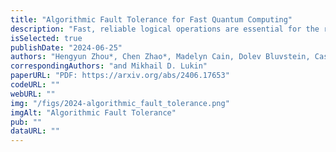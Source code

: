 ```yaml
---
title: "Algorithmic Fault Tolerance for Fast Quantum Computing"
description: "Fast, reliable logical operations are essential for the realization of useful quantum computers, as they are required to implement practical quantum algorithms at large scale. By redundantly encoding logical qubits into many physical qubits and using syndrome measurements to detect and subsequently correct errors, one can achieve very low logical error rates. However, for most practical quantum error correcting (QEC) codes such as the surface code, it is generally believed that due to syndrome extraction errors, multiple extraction rounds -- on the order of the code distance d -- are required for fault-tolerant computation. Here, we show that contrary to this common belief, fault-tolerant logical operations can be performed with constant time overhead for a broad class of QEC codes, including the surface code with magic state inputs and feed-forward operations, to achieve \"algorithmic fault tolerance\". Through the combination of transversal operations and novel strategies for correlated decoding, despite only having access to partial syndrome information, we prove that the deviation from the ideal measurement result distribution can be made exponentially small in the code distance. We supplement this proof with circuit-level simulations in a range of relevant settings, demonstrating the fault tolerance and competitive performance of our approach. Our work sheds new light on the theory of fault tolerance, potentially reducing the space-time cost of practical fault-tolerant quantum computation by orders of magnitude."
isSelected: true
publishDate: "2024-06-25"
authors: "Hengyun Zhou*, Chen Zhao*, Madelyn Cain, Dolev Bluvstein, Casey Duckering, Hong-Ye Hu, Sheng-Tao Wang, Aleksander Kubica"
correspondingAuthors: "and Mikhail D. Lukin"
paperURL: "PDF: https://arxiv.org/abs/2406.17653"
codeURL: ""
webURL: ""
img: "/figs/2024-algorithmic_fault_tolerance.png"
imgAlt: "Algorithmic Fault Tolerance"
pub: ""
dataURL: ""
---
```

